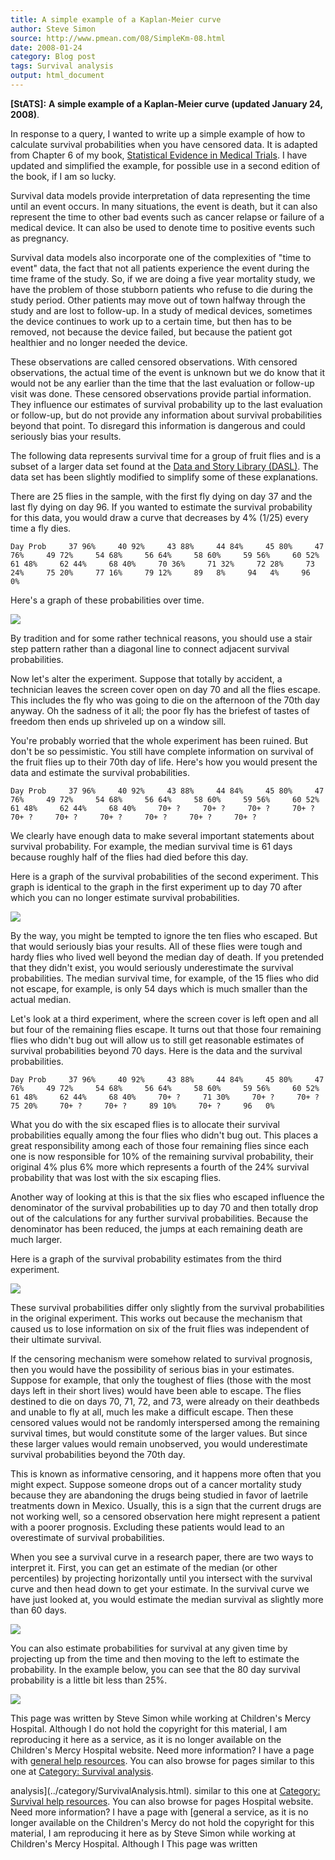 ```yaml
---
title: A simple example of a Kaplan-Meier curve
author: Steve Simon
source: http://www.pmean.com/08/SimpleKm-08.html
date: 2008-01-24
category: Blog post
tags: Survival analysis
output: html_document
---
```

**[StATS]:** **A simple example of a Kaplan-Meier
curve (updated January 24, 2008)**.

In response to a query, I wanted to write up a simple example of how to
calculate survival probabilities when you have censored data. It is
adapted from Chapter 6 of my book, [Statistical Evidence in Medical
Trials](../evidence.asp). I have updated and simplified the example, for
possible use in a second edition of the book, if I am so lucky.

Survival data models provide interpretation of data representing the
time until an event occurs. In many situations, the event is death, but
it can also represent the time to other bad events such as cancer
relapse or failure of a medical device. It can also be used to denote
time to positive events such as pregnancy.

Survival data models also incorporate one of the complexities of "time
to event" data, the fact that not all patients experience the event
during the time frame of the study. So, if we are doing a five year
mortality study, we have the problem of those stubborn patients who
refuse to die during the study period. Other patients may move out of
town halfway through the study and are lost to follow-up. In a study of
medical devices, sometimes the device continues to work up to a certain
time, but then has to be removed, not because the device failed, but
because the patient got healthier and no longer needed the device.

These observations are called censored observations. With censored
observations, the actual time of the event is unknown but we do know
that it would not be any earlier than the time that the last evaluation
or follow-up visit was done. These censored observations provide partial
information. They influence our estimates of survival probability up to
the last evaluation or follow-up, but do not provide any information
about survival probabilities beyond that point. To disregard this
information is dangerous and could seriously bias your results.

The following data represents survival time for a group of fruit flies
and is a subset of a larger data set found at the [Data and Story
Library (DASL)](../category/InterestingWebsites.html#DaStLi). The data
set has been slightly modified to simplify some of these explanations.

There are 25 flies in the sample, with the first fly dying on day 37 and
the last fly dying on day 96. If you wanted to estimate the survival
probability for this data, you would draw a curve that decreases by  4%
(1/25) every time a fly dies.

`Day Prob     37 96%     40 92%     43 88%     44 84%     45 80%     47 76%     49 72%     54 68%     56 64%     58 60%     59 56%     60 52%     61 48%     62 44%     68 40%     70 36%     71 32%     72 28%     73 24%     75 20%     77 16%     79 12%     89   8%     94   4%     96   0%`

Here's a graph of these probabilities over time.

![](../../../web/images/08/SimpleKm-0801.gif)

By tradition and for some rather technical reasons, you should use a
stair step pattern rather than a diagonal line to connect adjacent
survival probabilities.

Now let's alter the experiment. Suppose that totally by accident, a
technician leaves the screen cover open on day 70 and all the flies
escape. This includes the fly who was going to die on the afternoon of
the 70th day anyway. Oh the sadness of it all; the poor fly has the
briefest of tastes of freedom then ends up shriveled up on a window
sill.

You're probably worried that the whole experiment has been ruined. But
don't be so pessimistic. You still have complete information on
survival of the fruit flies up to their 70th day of life. Here's how
you would present the data and estimate the survival probabilities.

`Day Prob     37 96%     40 92%     43 88%     44 84%     45 80%     47 76%     49 72%     54 68%     56 64%     58 60%     59 56%     60 52%     61 48%     62 44%     68 40%     70+ ?     70+ ?     70+ ?     70+ ?     70+ ?     70+ ?     70+ ?     70+ ?     70+ ?     70+ ?`

We clearly have enough data to make several important statements about
survival probability. For example, the median survival time is 61 days
because roughly half of the flies had died before this day.

Here is a graph of the survival probabilities of the second experiment.
This graph is identical to the graph in the first experiment up to day
70 after which you can no longer estimate survival probabilities.

![](../../../web/images/08/SimpleKm-0802.gif)

By the way, you might be tempted to ignore the ten flies who escaped.
But that would seriously bias your results. All of these flies were
tough and hardy flies who lived well beyond the median day of death. If
you pretended that they didn't exist, you would seriously underestimate
the survival probabilities. The median survival time, for example, of
the 15 flies who did not escape, for example, is only 54 days which is
much smaller than the actual median.

Let's look at a third experiment, where the screen cover is left open
and all but four of the remaining flies escape. It turns out that those
four remaining flies who didn't bug out will allow us to still get
reasonable estimates of survival probabilities beyond 70 days. Here is
the data and the survival probabilities.

`Day Prob     37 96%     40 92%     43 88%     44 84%     45 80%     47 76%     49 72%     54 68%     56 64%     58 60%     59 56%     60 52%     61 48%     62 44%     68 40%     70+ ?     71 30%     70+ ?     70+ ?     75 20%     70+ ?     70+ ?     89 10%     70+ ?     96   0%`

What you do with the six escaped flies is to allocate their survival
probabilities equally among the four flies who didn't bug out. This
places a great responsibility among each of those four remaining flies
since each one is now responsible for 10% of the remaining survival
probability, their original 4% plus 6% more which represents a fourth of
the 24% survival probability that was lost with the six escaping flies.

Another way of looking at this is that the six flies who escaped
influence the denominator of the survival probabilities up to day 70 and
then totally drop out of the calculations for any further survival
probabilities. Because the denominator has been reduced, the jumps at
each remaining death are much larger.

Here is a graph of the survival probability estimates from the third
experiment.

![](../../../web/images/08/SimpleKm-0803.gif)

These survival probabilities differ only slightly from the survival
probabilities in the original experiment. This works out because the
mechanism that caused us to lose information on six of the fruit flies
was independent of their ultimate survival.

If the censoring mechanism were somehow related to survival prognosis,
then you would have the possibility of serious bias in your estimates.
Suppose for example, that only the toughest of flies (those with the
most days left in their short lives) would have been able to escape. The
flies destined to die on days 70, 71, 72, and 73, were already on their
deathbeds and unable to fly at all, much les make a difficult escape.
Then these censored values would not be randomly interspersed among the
remaining survival times, but would constitute some of the larger
values. But since these larger values would remain unobserved, you would
underestimate survival probabilities beyond the 70th day.

This is known as informative censoring, and it happens more often that
you might expect. Suppose someone drops out of a cancer mortality study
because they are abandoning the drugs being studied in favor of laetrile
treatments down in Mexico. Usually, this is a sign that the current
drugs are not working well, so a censored observation here might
represent a patient with a poorer prognosis. Excluding these patients
would lead to an overestimate of survival probabilities.

When you see a survival curve in a research paper, there are two ways to
interpret it. First, you can get an estimate of the median (or other
percentiles) by projecting horizontally until you intersect with the
survival curve and then head down to get your estimate. In the survival
curve we have just looked at, you would estimate the median survival as
slightly more than 60 days.

![](../../../web/images/08/SimpleKm-0804.gif)

You can also estimate probabilities for survival at any given time by
projecting up from the time and then moving to the left to estimate the
probability. In the example below, you can see that the 80 day survival
probability is a little bit less than 25%.

![](../../../web/images/08/SimpleKm-0805.gif)

[](http://creativecommons.org/licenses/by/3.0/us/) This page was written
by Steve Simon while working at Children's Mercy Hospital. Although I
do not hold the copyright for this material, I am reproducing it here as
a service, as it is no longer available on the Children's Mercy
Hospital website. Need more information? I have a page with [general
help resources](../GeneralHelp.html). You can also browse for pages
similar to this one at [Category: Survival
analysis](../category/SurvivalAnalysis.html).
<!---More--->
analysis](../category/SurvivalAnalysis.html).
similar to this one at [Category: Survival
help resources](../GeneralHelp.html). You can also browse for pages
Hospital website. Need more information? I have a page with [general
a service, as it is no longer available on the Children's Mercy
do not hold the copyright for this material, I am reproducing it here as
by Steve Simon while working at Children's Mercy Hospital. Although I
[](http://creativecommons.org/licenses/by/3.0/us/) This page was written

<!---Do not use
**[StATS]:** **A simple example of a Kaplan-Meier
[](http://creativecommons.org/licenses/by/3.0/us/) This page was written
by Steve Simon while working at Children's Mercy Hospital. Although I
do not hold the copyright for this material, I am reproducing it here as
a service, as it is no longer available on the Children's Mercy
Hospital website. Need more information? I have a page with [general
help resources](../GeneralHelp.html). You can also browse for pages
similar to this one at [Category: Survival
analysis](../category/SurvivalAnalysis.html).
--->

